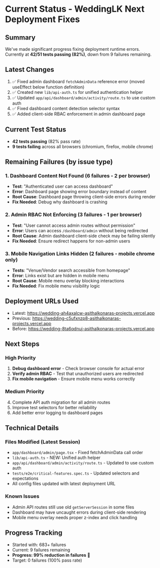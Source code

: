 # Current Status - WeddingLK Next Deployment Fixes

## Summary
We've made significant progress fixing deployment runtime errors. Currently at **42/51 tests passing (82%)**, down from 9 failures remaining.

## Latest Changes
1. ✅ Fixed admin dashboard `fetchAdminData` reference error (moved useEffect below function definition)
2. ✅ Created new `lib/api-auth.ts` for unified authentication helper
3. ✅ Updated `app/api/dashboard/admin/activity/route.ts` to use custom auth
4. ✅ Fixed dashboard content detection selector syntax
5. ✅ Added client-side RBAC enforcement in admin dashboard page

## Current Test Status
- **42 tests passing** (82% pass rate)
- **9 tests failing** across all browsers (chromium, firefox, mobile chrome)

## Remaining Failures (by issue type)

### 1. Dashboard Content Not Found (6 failures - 2 per browser)
- **Test**: "Authenticated user can access dashboard"
- **Error**: Dashboard page showing error boundary instead of content
- **Root Cause**: Dashboard page throwing client-side errors during render
- **Fix Needed**: Debug why dashboard is crashing

### 2. Admin RBAC Not Enforcing (3 failures - 1 per browser)  
- **Test**: "User cannot access admin routes without permission"
- **Error**: Users can access `/dashboard/admin` without being redirected
- **Root Cause**: Admin dashboard client-side check may be failing silently
- **Fix Needed**: Ensure redirect happens for non-admin users

### 3. Mobile Navigation Links Hidden (2 failures - mobile chrome only)
- **Tests**: "Venue/Vendor search accessible from homepage"
- **Error**: Links exist but are hidden in mobile menu
- **Root Cause**: Mobile menu overlay blocking interactions
- **Fix Needed**: Fix mobile menu visibility logic

## Deployment URLs Used
- Latest: https://wedding-ah4axalcw-asithalkonaras-projects.vercel.app
- Previous: https://wedding-c5ufxnzp8-asithalkonaras-projects.vercel.app
- Before: https://wedding-8ta6qdnuj-asithalkonaras-projects.vercel.app

## Next Steps

### High Priority
1. **Debug dashboard error** - Check browser console for actual error
2. **Verify admin RBAC** - Test that unauthorized users are redirected
3. **Fix mobile navigation** - Ensure mobile menu works correctly

### Medium Priority
4. Complete API auth migration for all admin routes
5. Improve test selectors for better reliability
6. Add better error logging to dashboard pages

## Technical Details

### Files Modified (Latest Session)
- `app/dashboard/admin/page.tsx` - Fixed fetchAdminData call order
- `lib/api-auth.ts` - NEW: Unified auth helper
- `app/api/dashboard/admin/activity/route.ts` - Updated to use custom auth
- `tests/e2e/critical-features.spec.ts` - Updated selectors and expectations
- All config files updated with latest deployment URL

### Known Issues
- Admin API routes still use old `getServerSession` in some files
- Dashboard may have uncaught errors during client-side rendering
- Mobile menu overlay needs proper z-index and click handling

## Progress Tracking
- Started with: 683+ failures
- Current: 9 failures remaining
- **Progress: 99% reduction in failures** 🎉
- Target: 0 failures (100% pass rate)
